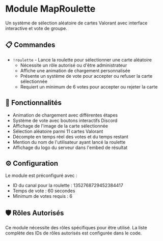 # Module MapRoulette

Un système de sélection aléatoire de cartes Valorant avec interface interactive et vote de groupe.

## 📋 Commandes

- `!roulette` - Lance la roulette pour sélectionner une carte aléatoire
  - Nécessite un rôle autorisé ou d'être administrateur
  - Affiche une animation de chargement personnalisée
  - Présente un système de vote pour accepter ou refuser la carte sélectionnée
  - Requiert un minimum de 6 votes pour accepter ou rejeter la carte

## 🔧 Fonctionnalités

- Animation de chargement avec différentes étapes
- Système de vote avec boutons interactifs Discord
- Affichage de l'image de la carte sélectionnée
- Sélection aléatoire parmi 11 cartes Valorant
- Décompte en temps réel des votes et du temps restant
- Mention du nom de l'utilisateur ayant lancé la roulette
- Affichage du logo du serveur dans l'embed de résultat

## ⚙️ Configuration

Le module est préconfiguré avec :
- ID du canal pour la roulette : 1352768729452384417
- Temps de vote : 60 secondes
- Minimum de votes requis : 6

## 🛡️ Rôles Autorisés

Ce module nécessite des rôles spécifiques pour être utilisé. La liste complète des IDs de rôles autorisés est configurée dans le code. 